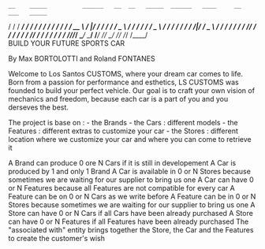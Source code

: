     __    _____          ______   __  __   _____  ______   ____     __  ___   _____
   / /   / ___/         / ____/  / / / /  / ___/ /_  __/  / __ \   /  |/  /  / ___/
  / /    \__ \         / /      / / / /   \__ \   / /    / / / /  / /|_/ /   \__ \ 
 / /___ ___/ /        / /___   / /_/ /   ___/ /  / /    / /_/ /  / /  / /   ___/ / 
/_____//____/         \____/   \____/   /____/  /_/     \____/  /_/  /_/   /____/  
 			        BUILD YOUR FUTURE SPORTS CAR


By Max BORTOLOTTI and Roland FONTANES

Welcome to Los Santos CUSTOMS, where your dream car comes to life.
Born from a passion for performance and esthetics, LS CUSTOMS was founded to build your perfect vehicle. 
Our goal is to craft your own vision of mechanics and freedom, because each car is a part of you and you derseves the best.


The project is base on : 	- the Brands
				- the Cars : different models
				- the Features : different extras to customize your car
				- the Stores : different location where we customize your car and where you can come to retrieve it

A Brand can produce 0 ore N Cars if it is still in developement
A Car is produced by 1 and only 1 Brand
A Car is available in 0 or N Stores because sometimes we are waiting for our supplier to bring us one
A Car can have 0 or N Features because all Features are not compatible for every car
A Feature can be on 0 or N Cars as we write before
A Feature can be in 0 or N Stores because sometimes we are waiting for our supplier to bring us one
A Store can have 0 or N Cars if all Cars have been already purchased
A Store can have 0 or N Features if all Features have been already purchased
The "associated with" entity brings together the Store, the Car and the Features to create the customer's wish

